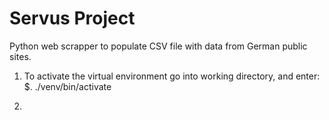 # Servus Project
Python web scrapper to populate CSV file with data from German public sites.

1) To activate the virtual environment go into working directory, and enter:
  $. ./venv/bin/activate

  2)
